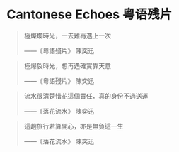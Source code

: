 # Cantonese Echoes 粤语残片



> 極燦爛時光，一去難再遇上一次
> 
> ——《粵語殘片》 陳奕迅

  

> 極爆裂時光，想再遇確實靠天意
> 
> ——《粵語殘片》 陳奕迅

  

> 流水很清楚惜花這個責任，真的身份不過送運
> 
> ——《落花流水》 陳奕迅

  

> 這趟旅行若算開心，亦是無負這一生
> 
> ——《落花流水》 陳奕迅

